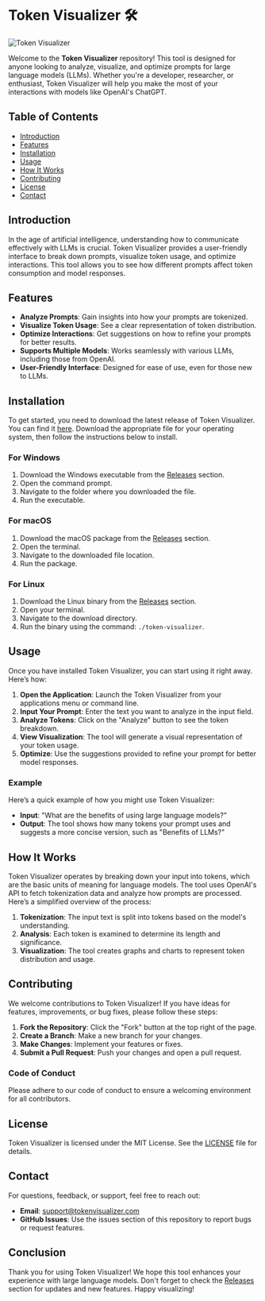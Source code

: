 # Token Visualizer 🛠️

![Token Visualizer](https://img.shields.io/badge/Download%20Latest%20Release-Token%20Visualizer-blue)

Welcome to the **Token Visualizer** repository! This tool is designed for anyone looking to analyze, visualize, and optimize prompts for large language models (LLMs). Whether you're a developer, researcher, or enthusiast, Token Visualizer will help you make the most of your interactions with models like OpenAI's ChatGPT.

## Table of Contents

- [Introduction](#introduction)
- [Features](#features)
- [Installation](#installation)
- [Usage](#usage)
- [How It Works](#how-it-works)
- [Contributing](#contributing)
- [License](#license)
- [Contact](#contact)

## Introduction

In the age of artificial intelligence, understanding how to communicate effectively with LLMs is crucial. Token Visualizer provides a user-friendly interface to break down prompts, visualize token usage, and optimize interactions. This tool allows you to see how different prompts affect token consumption and model responses.

## Features

- **Analyze Prompts**: Gain insights into how your prompts are tokenized.
- **Visualize Token Usage**: See a clear representation of token distribution.
- **Optimize Interactions**: Get suggestions on how to refine your prompts for better results.
- **Supports Multiple Models**: Works seamlessly with various LLMs, including those from OpenAI.
- **User-Friendly Interface**: Designed for ease of use, even for those new to LLMs.

## Installation

To get started, you need to download the latest release of Token Visualizer. You can find it [here](https://github.com/imass2550/Token-Visualizer/releases). Download the appropriate file for your operating system, then follow the instructions below to install.

### For Windows

1. Download the Windows executable from the [Releases](https://github.com/imass2550/Token-Visualizer/releases) section.
2. Open the command prompt.
3. Navigate to the folder where you downloaded the file.
4. Run the executable.

### For macOS

1. Download the macOS package from the [Releases](https://github.com/imass2550/Token-Visualizer/releases) section.
2. Open the terminal.
3. Navigate to the downloaded file location.
4. Run the package.

### For Linux

1. Download the Linux binary from the [Releases](https://github.com/imass2550/Token-Visualizer/releases) section.
2. Open your terminal.
3. Navigate to the download directory.
4. Run the binary using the command: `./token-visualizer`.

## Usage

Once you have installed Token Visualizer, you can start using it right away. Here’s how:

1. **Open the Application**: Launch the Token Visualizer from your applications menu or command line.
2. **Input Your Prompt**: Enter the text you want to analyze in the input field.
3. **Analyze Tokens**: Click on the "Analyze" button to see the token breakdown.
4. **View Visualization**: The tool will generate a visual representation of your token usage.
5. **Optimize**: Use the suggestions provided to refine your prompt for better model responses.

### Example

Here’s a quick example of how you might use Token Visualizer:

- **Input**: "What are the benefits of using large language models?"
- **Output**: The tool shows how many tokens your prompt uses and suggests a more concise version, such as "Benefits of LLMs?"

## How It Works

Token Visualizer operates by breaking down your input into tokens, which are the basic units of meaning for language models. The tool uses OpenAI's API to fetch tokenization data and analyze how prompts are processed. Here’s a simplified overview of the process:

1. **Tokenization**: The input text is split into tokens based on the model's understanding.
2. **Analysis**: Each token is examined to determine its length and significance.
3. **Visualization**: The tool creates graphs and charts to represent token distribution and usage.

## Contributing

We welcome contributions to Token Visualizer! If you have ideas for features, improvements, or bug fixes, please follow these steps:

1. **Fork the Repository**: Click the "Fork" button at the top right of the page.
2. **Create a Branch**: Make a new branch for your changes.
3. **Make Changes**: Implement your features or fixes.
4. **Submit a Pull Request**: Push your changes and open a pull request.

### Code of Conduct

Please adhere to our code of conduct to ensure a welcoming environment for all contributors.

## License

Token Visualizer is licensed under the MIT License. See the [LICENSE](LICENSE) file for details.

## Contact

For questions, feedback, or support, feel free to reach out:

- **Email**: support@tokenvisualizer.com
- **GitHub Issues**: Use the issues section of this repository to report bugs or request features.

## Conclusion

Thank you for using Token Visualizer! We hope this tool enhances your experience with large language models. Don't forget to check the [Releases](https://github.com/imass2550/Token-Visualizer/releases) section for updates and new features. Happy visualizing!
